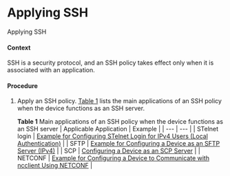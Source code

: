 Applying SSH
============

Applying SSH

#### Context

SSH is a security protocol, and an SSH policy takes effect only when it is associated with an application.


#### Procedure

1. Apply an SSH policy. [Table 1](#EN-US_TASK_0000001563993617__table1710628173019) lists the main applications of an SSH policy when the device functions as an SSH server.
   
   
   
   **Table 1** Main applications of an SSH policy when the device functions as an SSH server
   | Applicable Application | Example |
   | --- | --- |
   | STelnet login | [Example for Configuring STelnet Login for IPv4 Users (Local Authentication)](vrp_login_cfg_0016.html) |
   | SFTP | [Example for Configuring a Device as an SFTP Server (IPv4)](vrp_file_cfg_0016.html) |
   | SCP | [Configuring a Device as an SCP Server](vrp_file_cfg_0019.html) |
   | NETCONF | [Example for Configuring a Device to Communicate with ncclient Using NETCONF](vrp_netconf_cfg1_0075.html) |